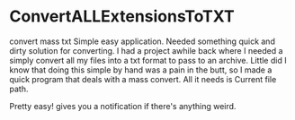 # ConvertALLExtensionsToTXT
convert mass txt
Simple easy application. Needed something quick and dirty solution for converting. I had a project awhile back where I needed a simply convert all my files into a txt format to pass to an archive. 
Little did I know that doing this simple by hand was a pain in the butt, so I made a quick program that deals with a mass convert. 
All it needs is Current file path.

Pretty easy! gives you a notification if there's anything weird.

